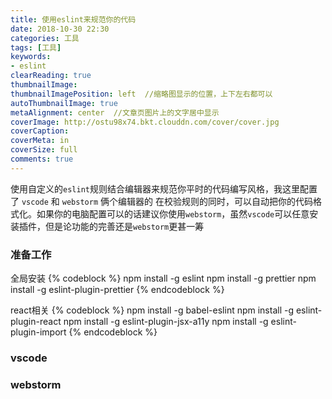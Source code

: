 ```yaml
---
title: 使用eslint来规范你的代码
date: 2018-10-30 22:30
categories: 工具
tags: [工具]
keywords:
- eslint
clearReading: true
thumbnailImage:
thumbnailImagePosition: left  //缩略图显示的位置，上下左右都可以
autoThumbnailImage: true
metaAlignment: center  //文章页图片上的文字居中显示
coverImage: http://ostu98x74.bkt.clouddn.com/cover/cover.jpg
coverCaption:
coverMeta: in
coverSize: full
comments: true
---
```

使用自定义的`eslint`规则结合编辑器来规范你平时的代码编写风格，我这里配置了 `vscode` 和 `webstorm` 俩个编辑器的 在校验规则的同时，可以自动把你的代码格式化。如果你的电脑配置可以的话建议你使用`webstorm`，虽然`vscode`可以任意安装插件，但是论功能的完善还是`webstorm`更甚一筹

<!-- more -->
### 准备工作
全局安装
{% codeblock  %}
npm install -g eslint
npm install -g prettier
npm install -g eslint-plugin-prettier
{% endcodeblock %}

react相关
{% codeblock  %}
npm install -g babel-eslint
npm install -g eslint-plugin-react
npm install -g eslint-plugin-jsx-a11y
npm install -g eslint-plugin-import
{% endcodeblock %}


### vscode


### webstorm
